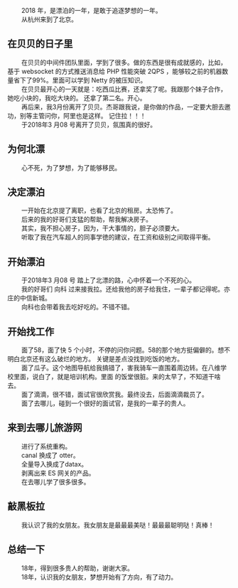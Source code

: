 &nbsp;&nbsp;&nbsp;&nbsp;&nbsp;&nbsp;&nbsp;&nbsp;2018 年，是漂泊的一年，是敢于追逐梦想的一年。  
&nbsp;&nbsp;&nbsp;&nbsp;&nbsp;&nbsp;&nbsp;&nbsp;从杭州来到了北京。

## 在贝贝的日子里
&nbsp;&nbsp;&nbsp;&nbsp;&nbsp;&nbsp;&nbsp;&nbsp;在贝贝的中间件团队里面，学到了很多。做的东西是很有成就感的，比如，基于 websocket 的方式推送消息给 PHP 
性能突破 2QPS ，能够较之前的机器数量省下了99%。里面可以学到 Netty 的被压知识。  
&nbsp;&nbsp;&nbsp;&nbsp;&nbsp;&nbsp;&nbsp;&nbsp;在贝贝最开心的一天就是：吃西瓜比赛，还拿奖了呢。我跟那个妹子合作，她吃小块的，我吃大块的。
还拿了第二名。开心。  
&nbsp;&nbsp;&nbsp;&nbsp;&nbsp;&nbsp;&nbsp;&nbsp;再后来，我3月份离开了贝贝。杰哥跟我说，是你做的作品，一定要大胆去邀功，别等主管问你，阿里也是这样。
记住拉！！！  
&nbsp;&nbsp;&nbsp;&nbsp;&nbsp;&nbsp;&nbsp;&nbsp;于2018年3 月08 号离开了贝贝，氛围真的很好。

## 为何北漂
&nbsp;&nbsp;&nbsp;&nbsp;&nbsp;&nbsp;&nbsp;&nbsp;心不死，为了梦想，为了能够移民。

## 决定漂泊
&nbsp;&nbsp;&nbsp;&nbsp;&nbsp;&nbsp;&nbsp;&nbsp;一开始在北京提了离职，也看了北京的租房。太恐怖了。  
&nbsp;&nbsp;&nbsp;&nbsp;&nbsp;&nbsp;&nbsp;&nbsp;后来的我的好哥们支猛的帮助，帮我解决房子。  
&nbsp;&nbsp;&nbsp;&nbsp;&nbsp;&nbsp;&nbsp;&nbsp;其实，我不担心房子，因为，干大事情的，胆子必须要大。  
&nbsp;&nbsp;&nbsp;&nbsp;&nbsp;&nbsp;&nbsp;&nbsp;听取了我在汽车超人的同事学徳的建议，在工资和级别之间取得平衡。

## 开始漂泊
&nbsp;&nbsp;&nbsp;&nbsp;&nbsp;&nbsp;&nbsp;&nbsp;于2018年3 月08 号 踏上了北漂的路，心中怀着一个不死的心。  
&nbsp;&nbsp;&nbsp;&nbsp;&nbsp;&nbsp;&nbsp;&nbsp;我的好哥们 向科 过来接我拉。还给我他的房子给我住，一辈子都记得呢。亦庄的中信新城。  
&nbsp;&nbsp;&nbsp;&nbsp;&nbsp;&nbsp;&nbsp;&nbsp;向科也会带着我去吃好吃的。不错不错。  

## 开始找工作
&nbsp;&nbsp;&nbsp;&nbsp;&nbsp;&nbsp;&nbsp;&nbsp;面了58，面了快 5 个小时，不停的问你问题。58的那个地方挺偏僻的。想不明白北京还有这么破烂的地方。 
关键是差点没找到吃饭的地方。  
&nbsp;&nbsp;&nbsp;&nbsp;&nbsp;&nbsp;&nbsp;&nbsp;面了瓜子。这个地图导航给我搞错了，害我骑车一直围着周边转。在八维学校里面，说白了，就是培训机构。里面
的饭堂很脏。来的太早了，不知道干啥去。  
&nbsp;&nbsp;&nbsp;&nbsp;&nbsp;&nbsp;&nbsp;&nbsp;面了滴滴，很不错，面试官很欣赏我。最终没去，后面滴滴裁员了。  
&nbsp;&nbsp;&nbsp;&nbsp;&nbsp;&nbsp;&nbsp;&nbsp;面了去哪儿，碰到一个很好的面试官，是我的一辈子的贵人。   


## 来到去哪儿旅游网
&nbsp;&nbsp;&nbsp;&nbsp;&nbsp;&nbsp;&nbsp;&nbsp;进行了系统重构。  
&nbsp;&nbsp;&nbsp;&nbsp;&nbsp;&nbsp;&nbsp;&nbsp;canal 换成了 otter。  
&nbsp;&nbsp;&nbsp;&nbsp;&nbsp;&nbsp;&nbsp;&nbsp;全量导入换成了datax。  
&nbsp;&nbsp;&nbsp;&nbsp;&nbsp;&nbsp;&nbsp;&nbsp;剥离出来 ES 网关的产品。  
&nbsp;&nbsp;&nbsp;&nbsp;&nbsp;&nbsp;&nbsp;&nbsp;在去哪儿学了很多很多。

## 敲黑板拉
&nbsp;&nbsp;&nbsp;&nbsp;&nbsp;&nbsp;&nbsp;&nbsp;我认识了我的女朋友。我女朋友是最最最美哒！最最最聪明哒！真棒！



## 总结一下
&nbsp;&nbsp;&nbsp;&nbsp;&nbsp;&nbsp;&nbsp;&nbsp;18年，得到很多贵人的帮助，谢谢大家。  
&nbsp;&nbsp;&nbsp;&nbsp;&nbsp;&nbsp;&nbsp;&nbsp;18年，认识我的女朋友，梦想开始有了方向，有了动力。





